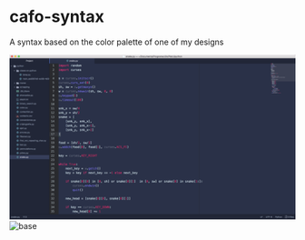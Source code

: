 # cafo-syntax
A syntax based on the color palette of one of my designs

![image](https://raw.githubusercontent.com/Mature2010/cafo-syntax/master/screenshot.png)
![base](http://candianijaramillo.com/galeria/images/audifonos.png)
